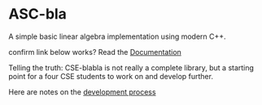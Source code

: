 # ASC-bla
A simple basic linear algebra implementation using modern C++.

confirm link below works?
Read the [Documentation](https://cathbl08.github.io/CSE-blabla/intro.html)


Telling the truth: CSE-blabla is not really a complete library,
but a starting point for a four CSE students to work on and develop further.

Here are notes on the
[development process](https://jschoeberl.github.io/IntroSC/intro.html)

